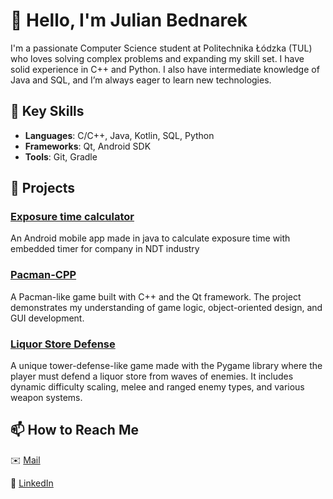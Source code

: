 # 👋 Hello, I'm Julian Bednarek

I'm a passionate Computer Science student at Politechnika Łódzka (TUL) who loves solving complex problems and expanding my skill set. I have solid experience in C++ and Python. I also have intermediate knowledge of Java and SQL, and I’m always eager to learn new technologies.

## 🌟 Key Skills

- **Languages**: C/C++, Java, Kotlin, SQL, Python
- **Frameworks**: Qt, Android SDK
- **Tools**: Git, Gradle

## 🔧 Projects

### [Exposure time calculator](https://github.com/julian-bednarek/LBNIWKalkulator)
An Android mobile app made in java to calculate exposure time with embedded timer for company in NDT industry

### [Pacman-CPP](https://github.com/julian-bednarek/Pacman-CPP)  
A Pacman-like game built with C++ and the Qt framework. The project demonstrates my understanding of game logic, object-oriented design, and GUI development.

### [Liquor Store Defense](https://github.com/julian-bednarek/LiquorStoreDefense)  
A unique tower-defense-like game made with the Pygame library where the player must defend a liquor store from waves of enemies. It includes dynamic difficulty scaling, melee and ranged enemy types, and various weapon systems.

## 📫 How to Reach Me

✉️ [Mail](mailto:juliuszxxbednarek@gmail.com)

🔗 [LinkedIn](https://www.linkedin.com/in/julian-bednarek-04874824a/)
